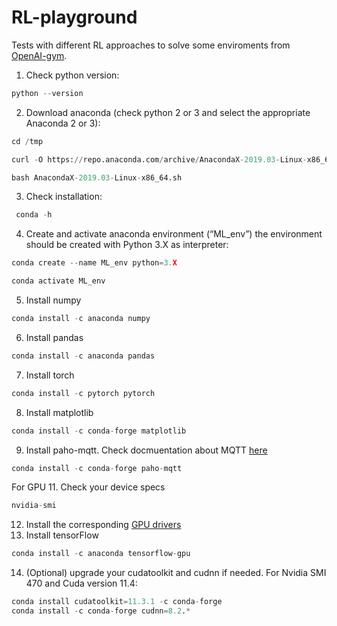 # RL-playground
Tests with different RL approaches to solve some enviroments from [OpenAI-gym](https://gym.openai.com/). 

1. Check python version: 
```python 
python --version  
```
2. Download anaconda (check python 2 or 3 and select the appropriate Anaconda 2 or 3): 
```python 
cd /tmp 

curl -O https://repo.anaconda.com/archive/AnacondaX-2019.03-Linux-x86_64.sh 

bash AnacondaX-2019.03-Linux-x86_64.sh 
```
3. Check installation:   
```python
 conda -h
```
 
4. Create and activate anaconda environment (“ML_env”) the environment should be created with Python 3.X as interpreter: 
```python
conda create --name ML_env python=3.X 

conda activate ML_env 
```
5. Install numpy 
```python 
conda install -c anaconda numpy 
```
6. Install pandas 
```python
conda install -c anaconda pandas 
```
7. Install torch 
```python
conda install -c pytorch pytorch 
```
8. Install matplotlib 
```python 
conda install -c conda-forge matplotlib 
```
9. Install paho-mqtt. Check docmuentation about MQTT [here](https://www.eclipse.org/paho/index.php?page=clients/python/docs/index.php)
```python 
conda install -c conda-forge paho-mqtt
```
For GPU
11. Check your device specs
```python
nvidia-smi
```
12. Install the corresponding [GPU drivers](https://askubuntu.com/questions/1362970/problem-installing-nvidia-driver-on-ubuntu-20-04)
13. Install tensorFlow
```python
conda install -c anaconda tensorflow-gpu
```
14. (Optional) upgrade your cudatoolkit and cudnn if needed. For Nvidia SMI 470 and Cuda version 11.4: 
```python
conda install cudatoolkit=11.3.1 -c conda-forge
conda install -c conda-forge cudnn=8.2.*
```
